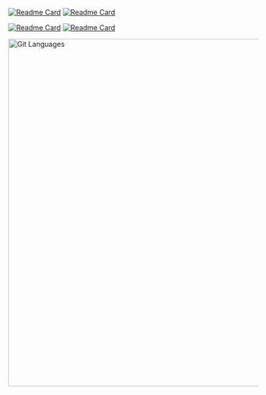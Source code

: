 [![Readme Card](https://github-readme-stats.vercel.app/api/pin/?username=jamesCrumble&repo=PoeBeastBotv3)](https://github.com/JamesCrumbleProduction/PoeBeastBotv3)
[![Readme Card](https://github-readme-stats.vercel.app/api/pin/?username=jamesCrumbleProduction&repo=AlbionFisherBot)](https://github.com/JamesCrumbleProduction/AlbionFisherBot)

[![Readme Card](https://github-readme-stats.vercel.app/api/pin/?username=jamesCrumble&repo=ShareData)](https://github.com/JamesCrumble/ShareData)
[![Readme Card](https://github-readme-stats.vercel.app/api/pin/?username=jamesCrumble&repo=remoteKeyboardController)](https://github.com/JamesCrumble/remoteKeyboardController)

<p>
    <a href="(https://github.com/JamesCrumble)">
        <img width="800" height="700" alt="Git Languages" src="https://github-readme-stats.vercel.app/api/top-langs/?username=jamesCrumble"/>
    </a>
</p>
